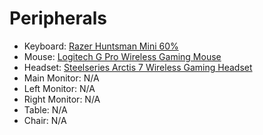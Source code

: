 # Peripherals
- Keyboard: [Razer Huntsman Mini 60%](https://www.razer.com/gaming-keyboards/razer-huntsman-mini)
- Mouse: [Logitech G Pro Wireless Gaming Mouse](https://www.logitechg.com/en-ph/products/gaming-mice/pro-wireless-mouse.910-005274.html)
- Headset: [Steelseries Arctis 7 Wireless Gaming Headset](https://steelseries.com/gaming-headsets/arctis-7)
- Main Monitor: N/A
- Left Monitor: N/A
- Right Monitor: N/A
- Table: N/A
- Chair: N/A
